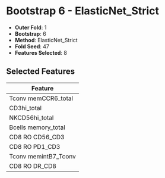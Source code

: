 # Bootstrap 6 - ElasticNet_Strict

- **Outer Fold**: 1
- **Bootstrap**: 6
- **Method**: ElasticNet_Strict
- **Fold Seed**: 47
- **Features Selected**: 8

## Selected Features

| Feature |
|---------|
| Tconv memCCR6_total |
| CD3hi_total |
| NKCD56hi_total |
| Bcells memory_total |
| CD8 RO CD56_CD3 |
| CD8 RO PD1_CD3 |
| Tconv memintB7_Tconv |
| CD8 RO DR_CD8 |
